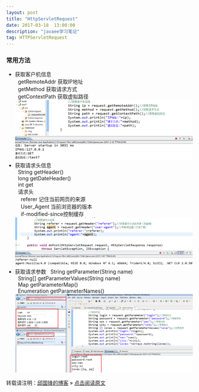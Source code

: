 ```yaml
---
layout: post
title: "HttpServletRequest"
date: 2017-03-18  13:00:00
description: "javaee学习笔记"
tag: HTTPServletRequest 
---
```

### 常用方法
* 获取客户机信息<br />
&nbsp;&nbsp;getRemoteAddr	获取IP地址<br />
&nbsp;&nbsp;getMethod		获取请求方式<br />
&nbsp;&nbsp;getContextPath	获取虚拟路径<br />
![no](/assets/active_images/javaweb/servlet/HttpServletRequest/1.png)
* 获取请求头信息<br />
&nbsp;&nbsp;String getHeader()<br />
&nbsp;&nbsp;long getDateHeader()<br />
&nbsp;&nbsp;int get<br />
&nbsp;&nbsp;请求头<br />
&nbsp;&nbsp;&nbsp;&nbsp;referer		记住当前网页的来源<br />
&nbsp;&nbsp;&nbsp;&nbsp;User_Agent	当前浏览器的版本<br />
&nbsp;&nbsp;&nbsp;&nbsp;if-modified-since控制缓存<br />
![no](/assets/active_images/javaweb/servlet/HttpServletRequest/2.png)
* 获取请求参数
&nbsp;&nbsp;String getParameter(String name)<br />
&nbsp;&nbsp;String[] getParameterValues(String name)<br />
&nbsp;&nbsp;Map getParameterMap()<br />
&nbsp;&nbsp;Enumeration getParameterNames()<br />
![no](/assets/active_images/javaweb/servlet/HttpServletRequest/3.png)

转载请注明：[邱国锋的博客](http://qiuguofeng.com) » [点击阅读原文](http://qiuguofeng.com/2017/03/HttpServletRequest/)
